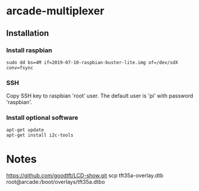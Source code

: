 # arcade-multiplexer

## Installation

### Install raspbian

```
sudo dd bs=4M if=2019-07-10-raspbian-buster-lite.img of=/dev/sdX conv=fsync
```

### SSH
Copy SSH key to raspbian 'root' user. The default user is 'pi' with password 'raspbian'.

### Install optional software

```
apt-get update
apt-get install i2c-tools
```


# Notes
https://github.com/goodtft/LCD-show.git 
scp tft35a-overlay.dtb root@arcade:/boot/overlays/tft35a.dtbo